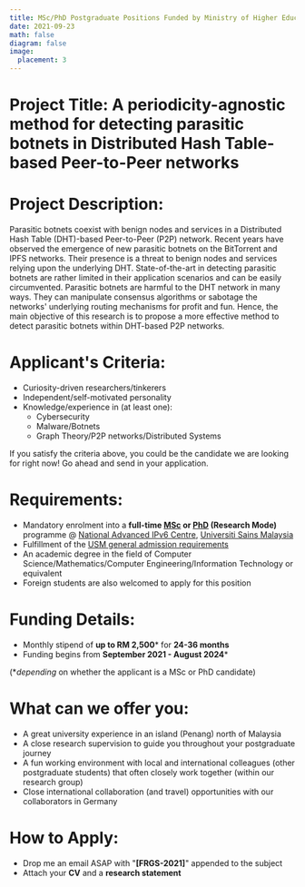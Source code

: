 ```yaml
---
title: MSc/PhD Postgraduate Positions Funded by Ministry of Higher Education's Fundamental Research Grant Scheme (FRGS) 
date: 2021-09-23
math: false
diagram: false
image:
  placement: 3
---
```

# Project Title:  **A periodicity-agnostic method for detecting parasitic botnets in Distributed Hash Table-based Peer-to-Peer networks**

# Project Description:
Parasitic botnets coexist with benign nodes and services in a Distributed Hash Table (DHT)-based Peer-to-Peer (P2P) network.
Recent years have observed the emergence of new parasitic botnets on the BitTorrent and IPFS networks. Their presence is a threat
to benign nodes and services relying upon the underlying DHT. State-of-the-art in detecting parasitic botnets are rather limited in their application
scenarios and can be easily circumvented. Parasitic botnets are harmful to the DHT network in many ways. They can manipulate
consensus algorithms or sabotage the networks' underlying routing mechanisms for profit and fun. Hence, the main objective of this research is
to propose a more effective method to detect parasitic botnets within DHT-based P2P networks.

# Applicant's Criteria: 
- Curiosity-driven researchers/tinkerers 
- Independent/self-motivated personality 
- Knowledge/experience in (at least one):
  - Cybersecurity
  - Malware/Botnets
  - Graph Theory/P2P networks/Distributed Systems

If you satisfy the criteria above, you could be the candidate we are looking for right now! Go ahead and send in your application.

# Requirements:
- Mandatory enrolment into a **full-time [MSc](http://www.admissions.usm.my/index.php/postgraduate/postgraduate-programme/sciences/applied-sciences/research-applied-sciences/132-master-of-science-advanced-computer-networks-and-doctor-of-philosophy-ipv6) or [PhD](http://www.admissions.usm.my/index.php/postgraduate/postgraduate-programme/sciences/applied-sciences/research-applied-sciences/364-doctor-of-philosophy-advanced-computer-networks-ipv6) (Research Mode)** programme @ [National Advanced IPv6 Centre](www.nav6.usm.my), [Universiti Sains Malaysia](www.usm.my) 
- Fulfillment of the [USM general admission requirements](http://www.admissions.usm.my/index.php/postgraduate/postgraduate-programme#general-admission-requirements)
- An academic degree in the field of Computer Science/Mathematics/Computer Engineering/Information Technology or equivalent
- Foreign students are also welcomed to apply for this position
  
# Funding Details:
- Monthly stipend of **up to RM 2,500**\* for **24-36 months** 
- Funding begins from **September 2021 - August 2024***

(**depending* on whether the applicant is a MSc or PhD candidate)

# What can we offer you:
- A great university experience in an island (Penang) north of Malaysia 
- A close research supervision to guide you throughout your postgraduate journey
- A fun working environment with local and international colleagues (other postgraduate students) that often closely work together (within our research group)  
- Close international collaboration (and travel) opportunities with our collaborators in Germany

# How to Apply:
- Drop me an email ASAP with "**[FRGS-2021]**" appended to the subject 
- Attach your **CV** and a **research statement**

